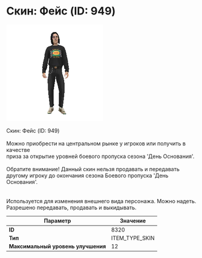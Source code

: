# Скин: Фейс (ID: 949)

![Item Image](../img/8320.webp?raw=true)

Скин: Фейс (ID: 949)<br><br>Можно приобрести на центральном рынке у игроков или получить в качестве<br>приза за открытие уровней боевого пропуска сезона 'День Основания'.<br><br>Обратите внимание! Данный скин нельзя продавать и передавать<br>другому игроку до окончания сезона Боевого пропуска 'День Основания'.<br><br><br>Используется для изменения внешнего вида персонажа. Можно надеть.<br>Разрешено передавать, продавать и выкидывать.


| Параметр | Значение |
|----------|----------|
| **ID** | 8320 |
| **Тип** | ITEM_TYPE_SKIN |
| **Максимальный уровень улучшения** | 12 |


